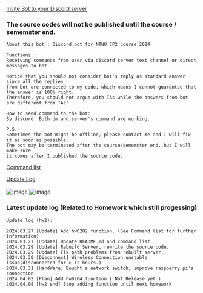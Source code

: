 [Invite Bot to your Discord server](https://discord.com/oauth2/authorize?client_id=1219295687204667433&permissions=8&scope=bot)<br>
### The source codes will not be published until the course / sememster end.
```
About this bot : Discord bot for NTNU CP2 course 2024

Functions :
Receiving commands from user via discord server text channel or direct messages to bot.

Notice that you should not consider bot's reply as standard answer since all the replies
from bot are connected to my code, which means I cannot guarantee that the answer is 100% right.
Therefore, you should not argue with TAs while the answers from bot are different from TAs'

How to send command to the bot:
By discord. Both dm and server's command are working.

P.S.
Sometimes the bot might be offline, please contact me and I will fix it as soon as possible.
The bot may be terminated after the course/sememster end, but I will make sure
it comes after I published the source code.
```
[Command list](https://github.com/NaoCoding/NTNU_CP2_2024_bot/blob/main/command_list.md) <br>

[Update Log](https://github.com/NaoCoding/NTNU_CP2_2024_bot/blob/main/Update_log.md)<br> <br>
![image](https://github.com/NaoCoding/NTNU_CP2_2024_bot/assets/86964895/d35af353-3e80-427c-8021-00e3b43aa7c9)
![image](https://github.com/NaoCoding/NTNU_CP2_2024_bot/assets/86964895/5b32c301-76cd-48b1-8bd4-c91c9cf0f1ad)


### Latest update log (Related to Homework which still progessing)
```
Update log (hw2):

2024.03.27 [Update] Add hw0202 function. (See Command list for further information)
2024.03.27 [Update] Update README.md and command list.
2024.03.29 [Update] Rebuild Server, rewrite the source code.
2024.03.29 [Update] Fix path problems from rebuilt server.
2024.03.30 [Disconnect] Wireless Connection unstable issue(disconnected for > 12 hours.)
2024.03.31 [HardWare] Bought a network switch, improve raspberry pi's coonection.
2024.04.02 [Plan] Add hw0204 function ( Not Release yet.)
2024.04.08 [hw2 end] Stop adding function until next homework
```




